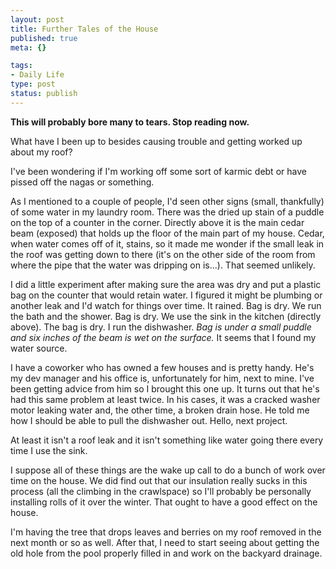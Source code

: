 ```yaml
--- 
layout: post
title: Further Tales of the House
published: true
meta: {}

tags: 
- Daily Life
type: post
status: publish
---
```

<p><b>This will probably bore many to tears. Stop reading now.</b></p>

<p>What have I been up to besides causing trouble and getting worked up about my 
roof?</p>
<p>I&#39;ve been wondering if I&#39;m working off some sort of karmic debt or have 
pissed off the nagas or something.</p>
<p>As I mentioned to a couple of people, I&#39;d seen other signs (small, 
thankfully) of some water in my laundry room. There was the dried up stain of a 
puddle on the top of a counter in the corner. Directly above it is the main 
cedar beam (exposed) that holds up the floor of the main part of my house. 
Cedar, when water comes off of it, stains, so it made me wonder if the small 
leak in the roof was getting down to there (it&#39;s on the other side of the room 
from where the pipe that the water was dripping on is...). That seemed unlikely.</p>
<p>I did a little experiment after making sure the area was dry and put a 
plastic bag on the counter that would retain water. I figured it might be 
plumbing or another leak and I&#39;d watch for things over time. It rained. Bag is 
dry. We run the bath and the shower. Bag is dry. We use the sink in the kitchen 
(directly above). The bag is dry. I run the dishwasher. <i>Bag is under a small 
puddle and six inches of the beam is wet on the surface.</i> It seems that I 
found my water source.</p>
<p>I have a coworker who has owned a few houses and is pretty handy. He&#39;s my dev 
manager and his office is, unfortunately for him, next to mine. I&#39;ve been 
getting advice from him so I brought this one up. It turns out that he&#39;s had 
this same problem at least twice. In his cases, it was a cracked washer motor 
leaking water and, the other time, a broken drain hose. He told me how I should 
be able to pull the dishwasher out. Hello, next project.</p>
<p>At least it isn&#39;t a roof leak and it isn&#39;t something like water going there 
every time I use the sink.</p>
<p>I suppose all of these things are the wake up call to do a bunch of work over 
time on the house. We did find out that our insulation really sucks in this 
process (all the climbing in the crawlspace) so I&#39;ll probably be personally 
installing rolls of it over the winter. That ought to have a good effect on the 
house.</p>
<p>I&#39;m having the tree that drops leaves and berries on my roof removed in the 
next month or so as well. After that, I need to start seeing about getting the 
old hole from the pool properly filled in and work on the backyard drainage.</p>
